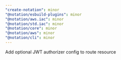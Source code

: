 ```yaml
---
"create-notation": minor
"@notation/esbuild-plugins": minor
"@notation/aws.iac": minor
"@notation/std.iac": minor
"@notation/core": minor
"@notation/aws": minor
"@notation/cli": minor
---
```


Add optional JWT authorizer config to route resource
